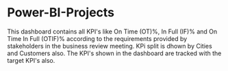 # Power-BI-Projects
This dashboard contains all KPI's like On Time (OT)%, In Full (IF)% and On Time In Full (OTIF)% according to the requirements provided by stakeholders in the business review meeting. KPi split is dhown by Cities and Customers also. The KPI's shown in the dashboard are tracked with the target KPI's also.
